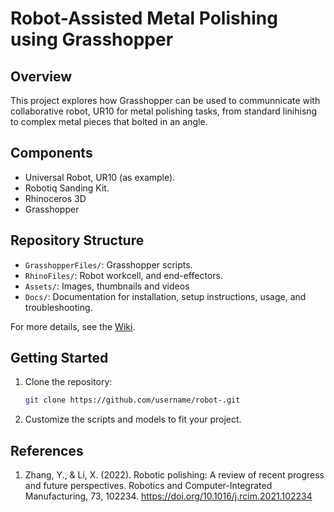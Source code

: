 # Robot-Assisted Metal Polishing using Grasshopper

## Overview
This project explores how Grasshopper can be used to communnicate with collaborative robot, UR10 for metal polishing tasks, from standard linihisng to complex metal pieces that bolted in an angle.

## Components
- Universal Robot, UR10 (as example).
- Robotiq Sanding Kit.
- Rhinoceros 3D
- Grasshopper

## Repository Structure
- `GrasshopperFiles/`: Grasshopper scripts.
- `RhinoFiles/`: Robot workcell, and end-effectors.
- `Assets/`: Images, thumbnails and videos
- `Docs/`: Documentation for installation, setup instructions, usage, and troubleshooting.

For more details, see the [Wiki](https://github.com/LoyWeiWin/Grasshopper_UR_RobotAssistedMetalPolishing/wiki).

## Getting Started
1. Clone the repository:
   ```bash
   git clone https://github.com/username/robot-.git
2. Customize the scripts and models to fit your project.


## References
1. Zhang, Y., & Li, X. (2022). Robotic polishing: A review of recent progress and future perspectives. Robotics and Computer-Integrated Manufacturing, 73, 102234. https://doi.org/10.1016/j.rcim.2021.102234
